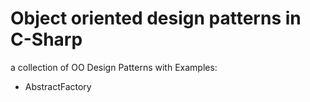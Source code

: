 # Object oriented design patterns in C-Sharp
a collection of OO Design Patterns with Examples: 

- AbstractFactory
